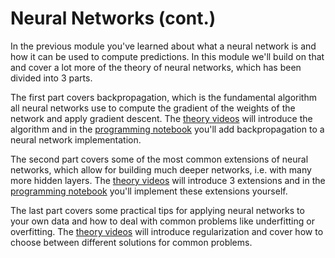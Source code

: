 
# Neural Networks (cont.)

In the previous module you've learned about what a neural network is and how it
can be used to compute predictions. In this module we'll build on that and
cover a lot more of the theory of neural networks, which has been divided into
3 parts.

The first part covers backpropagation, which is the fundamental algorithm all
neural networks use to compute the gradient of the weights of the network and
apply gradient descent. The [theory videos](/module-3/learning-network-weights)
will introduce the algorithm and in the [programming notebook](/module-3/backpropagation)
you'll add backpropagation to a neural network implementation.

The second part covers some of the most common extensions of neural networks,
which allow for building much deeper networks, i.e. with many more hidden
layers. The [theory videos](/module-3/building-deeper-networks) will introduce
3 extensions and in the [programming notebook](/module-3/activation-functions)
you'll implement these extensions yourself.

The last part covers some practical tips for applying neural networks to your
own data and how to deal with common problems like underfitting or overfitting.
The [theory videos](/module-3/applying-neural-networks) will introduce
regularization and cover how to choose between different solutions for common
problems.

